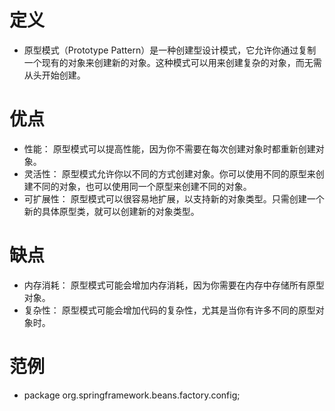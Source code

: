 # 定义
+ 原型模式（Prototype Pattern）是一种创建型设计模式，它允许你通过复制一个现有的对象来创建新的对象。这种模式可以用来创建复杂的对象，而无需从头开始创建。

# 优点
+ 性能： 原型模式可以提高性能，因为你不需要在每次创建对象时都重新创建对象。
+ 灵活性： 原型模式允许你以不同的方式创建对象。你可以使用不同的原型来创建不同的对象，也可以使用同一个原型来创建不同的对象。
+ 可扩展性： 原型模式可以很容易地扩展，以支持新的对象类型。只需创建一个新的具体原型类，就可以创建新的对象类型。

# 缺点
+ 内存消耗： 原型模式可能会增加内存消耗，因为你需要在内存中存储所有原型对象。
+ 复杂性： 原型模式可能会增加代码的复杂性，尤其是当你有许多不同的原型对象时。

# 范例
+ package org.springframework.beans.factory.config;
